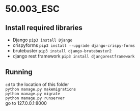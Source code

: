 # 50.003_ESC

## Install required libraries
- Django
``pip3 install Django``
- crispyforms
``pip3 install --upgrade django-crispy-forms``
- brutebuster
``pip3 install django-brutebuster2``
- django rest framework
``pip3 install djangorestframework``

## Running
`cd` to the location of this folder \
`python manage.py makemigrations`\
`python manage.py migrate`\
`python manage.py runserver`\
go to 127.0.0.1:8000

